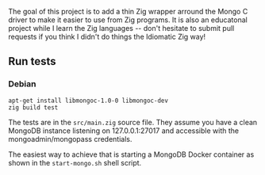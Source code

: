 The goal of this project is to add a thin Zig wrapper arround the Mongo C driver to make it easier to use from Zig programs.
It is also an educatonal project while I learn the Zig languages --
don't hesitate to submit pull requests if you think I didn't do things the Idiomatic Zig way!

## Run tests
### Debian

```
apt-get install libmongoc-1.0-0 libmongoc-dev
zig build test
```

The tests are in the `src/main.zig` source file.
They assume you have a clean MongoDB instance listening on 127.0.0.1:27017
and accessible with the mongoadmin/mongopass credentials.

The easiest way to achieve that is starting a MongoDB Docker container as shown
in the `start-mongo.sh` shell script.
